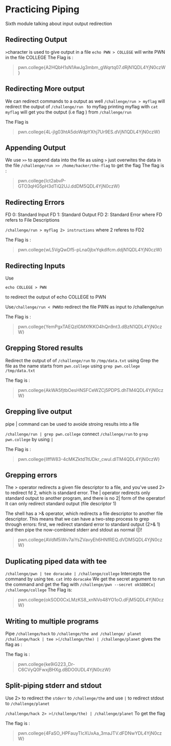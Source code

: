 # Practicing Piping
Sixth module talking about input output redirection

## Redirecting Output
`>`character is used  to give output in a file 
`echo PWN > COLLEGE` will write PWN in the file COLLEGE
The Flag is :
>pwn.college{A2HQbH1sN1AwJg3mbm_gWqrtq07.dRjN1QDL4YjN0czW}

 ## Redirecting More output
We can redirect commands to a output as well 
`/challenge/run > myflag` will redirect the output of `/challenge/run ` to myflag
printing myflag with `cat myflag` will get you the output (i.e flag ) from `/challenge/run` 

The Flag is 
>pwn.college{4L-jlg03htA5doWdpYXhj7Ur9ES.dVjN1QDL4YjN0czW}

## Appending Output
We use `>>` to append data into the file as using `>` just overwites the data in the file 
 `/challenge/run >> /home/hacker/the-flag` to get the flag 
The flag is : 
>pwn.college{Ict2abvP-GTO3qHG5pH3dTiQ2UJ.ddDM5QDL4YjN0czW}

## Redirecting Errors
FD 0: Standard Input
FD 1: Standard Output
FD 2: Standard Error 
where FD refers to File Descriptions 

`/challenge/run > myflag 2> instructions` where 2 referes to FD2 

The Flag is : 
 >pwn.college{wL5VgQwDf5-pLna0jbxYqkdlfcm.ddjN1QDL4YjN0czW}

## Redirecting Inputs 
Use 

```
echo COLLEGE > PWN
```
to redirect the output of echo COLLEGE to PWN

Use` /challenge/run < PWN `to redirect the file PWN as input to /challenge/run


The Flag is :
>pwn.college{YemPgxTAEQzlGMXfKKO4hQn9nt3.dBzN1QDL4YjN0czW}

## Grepping Stored results 
Redirect the output of  of `/challenge/run` to `/tmp/data.txt` using
Grep the file as the name starts from `pwn.college` using `grep pwn.college /tmp/data.txt`


The flag is :
>pwn.college{AkWA5fjtbOesHNSFCeWZCj5PDPS.dhTM4QDL4YjN0czW}

## Grepping live output

pipe | command can be used to avoide stroing results into a file 

`/challenge/run | grep pwn.college` connect `/challenge/run` to `grep pwn.college` by using `|`

The Flag is :
>pwn.college{IlffW83-4cMKZktdTtUDkr_cwul.dlTM4QDL4YjN0czW}

## Grepping errors
The > operator redirects a given file descriptor to a file, and you've used 2> to redirect fd 2, which is standard error. The | 
operator redirects only standard output to another program, and there is no 2| form of the operator! It can only redirect standard 
output (file descriptor 1)

The shell has a >& operator, which redirects a file descriptor to another file descriptor. This means that we can have a two-step
process to grep through errors: first, we redirect standard error to standard output (2>& 1) and then pipe the now-combined stderr
and stdout as normal (|)!

>pwn.college{AVdM5iWv7aiYsZVavyEh6HNfREQ.dVDM5QDL4YjN0czW}

## Duplicating piped data with tee
`/challenge/pwn | tee doracake | /challenge/college`  Intercepts the command by using tee.
`cat` into `doracake`
We get the secret  argument to run the command and get the flag with 
`/challenge/pwn --secret okSOD0Cx| /challenge/college`
The Flag is:
>pwn.college{okSOD0CxLMzKS8_xnNVo48YO1oO.dFjM5QDL4YjN0czW}

## Writing to multiple programs
Pipe `/challenge/hack` to `/challenge/the and /challenge/ planet`
`/challenge/hack | tee >(/challenge/the) | /challenge/planet` gives the flag as :


The flag is :
>pwn.college{ke9iG223_Dr-C6CVyQ0FwxjBHXg.dBDO0UDL4YjN0czW}

## Split-piping stderr and stdout

Use 2> to redirect the `stderr` to `/challenge/the` and use `|` to redirect stdout to `/challenge/planet`

`/challenge/hack 2> >(/challenge/the) | /challenge/planet` To get the flag

The flag is :
>pwn.college{4FaSO_HPFauyTIcXUxAa_3maJTV.dFDNwYDL4YjN0czW}



